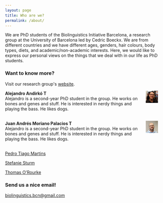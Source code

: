 ```yaml
---
layout: page
title: Who are we?
permalink: /about/
---
```


We are PhD students of the Biolinguistics Initiative Barcelona, a research group at the University of Barcelona led by Cedric Boeckx. We are from different countries and we have different ages, genders, hair colours, body types, diets, and academic/non-academic interests. Here, we would like to express our personal views on the things that we deal with in our life as PhD students.

### Want to know more?

Visit our research group's [website](http://bioling.ub.edu).

<img src="/images/alejandro.jpg" align="right" width="40px"> <b> Alejandro Andirkó T</b> <br> Alejandro is a second-year PhD student in the group. He works on bones and genes and stuff. He is interested in nerdy things and playing the bass. He likes dogs.
<br> <br>

<img src="/images/juan.jpg" align="right" width="40px"> <b> Juan Andrés Moriano Palacios T</b> <br> Alejandro is a second-year PhD student in the group. He works on bones and genes and stuff. He is interested in nerdy things and playing the bass. He likes dogs.
<br> <br>

[Pedro Tiago Martins](https://twitter.com/ptsgmartins)

[Stefanie Sturm](https://twitter.com/sturm_steffi)

[Thomas O'Rourke](https://twitter.com/Thomas_ORourke)

### Send us a nice email!

[biolinguistics.bcn@gmail.com](mailto:biolinguistics.bcn@gmail.com)
